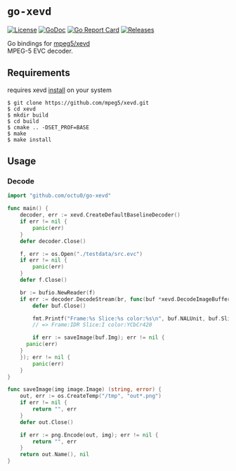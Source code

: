 # `go-xevd`

[![License](https://img.shields.io/github/license/octu0/go-xevd)](https://github.com/octu0/go-xevd/blob/master/LICENSE)
[![GoDoc](https://godoc.org/github.com/octu0/go-xevd?status.svg)](https://godoc.org/github.com/octu0/go-xevd)
[![Go Report Card](https://goreportcard.com/badge/github.com/octu0/go-xevd)](https://goreportcard.com/report/github.com/octu0/go-xevd)
[![Releases](https://img.shields.io/github/v/release/octu0/go-xevd)](https://github.com/octu0/go-xevd/releases)

Go bindings for [mpeg5/xevd](https://github.com/mpeg5/xevd)  
MPEG-5 EVC decoder.

## Requirements

requires xevd [install](https://github.com/mpeg5/xevd#how-to-build) on your system

```
$ git clone https://github.com/mpeg5/xevd.git
$ cd xevd
$ mkdir build
$ cd build
$ cmake .. -DSET_PROF=BASE
$ make
$ make install
```

## Usage

### Decode

```go
import "github.com/octu0/go-xevd"

func main() {
	decoder, err := xevd.CreateDefaultBaselineDecoder()
	if err != nil {
		panic(err)
	}
	defer decoder.Close()

	f, err := os.Open("./testdata/src.evc")
	if err != nil {
		panic(err)
	}
	defer f.Close()

	br := bufio.NewReader(f)
	if err := decoder.DecodeStream(br, func(buf *xevd.DecodeImageBuffer) {
		defer buf.Close()

		fmt.Printf("Frame:%s Slice:%s color:%s\n", buf.NALUnit, buf.Slice, buf.ColorSpace)
		// => Frame:IDR Slice:I color:YCbCr420

		if err := saveImage(buf.Img); err != nil {
      panic(err)
    }
	}); err != nil {
		panic(err)
	}
}

func saveImage(img image.Image) (string, error) {
	out, err := os.CreateTemp("/tmp", "out*.png")
	if err != nil {
		return "", err
	}
	defer out.Close()

	if err := png.Encode(out, img); err != nil {
		return "", err
	}
	return out.Name(), nil
}
```
